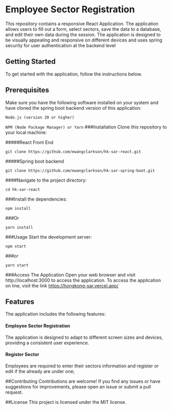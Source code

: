 # Employee Sector Registration
This repository contains a responsive React Application. The application allows users to fill out a form, select sectors, save the data to a database, and edit their own data during the session. The application is designed to be visually appealing and responsive on different devices and uses spring security for user authentication at the backend level

## Getting Started
To get started with the application, follow the instructions below.

## Prerequisites
Make sure you have the following software installed on your system and have cloned the spring boot backend version of this application:

``Node.js (version 20 or higher)``

``NPM (Node Package Manager) or Yarn``
###Installation
Clone this repository to your local machine:

#####React Front End
```
git clone https://github.com/ewangclarkson/hk-sar-react.git
```


#####Spring boot backend
```
git clone https://github.com/ewangclarkson/hk-sar-spring-boot.git
```

####Navigate to the project directory:

```
cd hk-sar-react
```

###Install the dependencies:

```
npm install
```

###Or

```
yarn install
```
###Usage
Start the development server:

```
npm start
```

###or

```
yarn start
```
###Access The Application
Open your web browser and visit http://localhost:3000 to access the application.
To access the application on line, visit the link https://hongkong-sar.vercel.app/

## Features
The application includes the following features:


#### Employee Sector Registration
The application is designed to adapt to different screen sizes and devices, providing a consistent user experience.

#### Register Sector
 Employees are required to enter their sectors information and register or edit if the already are under one;

##Contributing
Contributions are welcome! If you find any issues or have suggestions for improvements, please open an issue or submit a pull request.

##License
This project is licensed under the MIT license.
